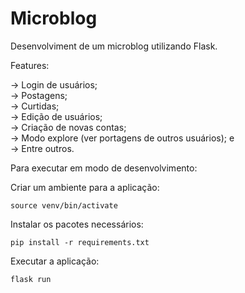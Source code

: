 # Microblog

Desenvolviment de um microblog utilizando Flask. 

Features:

-> Login de usuários; <br/>
-> Postagens; <br/>
-> Curtidas; <br/>
-> Edição de usuários; <br/>
-> Criação de novas contas; <br/>
-> Modo explore (ver portagens de outros usuários); e <br/>
-> Entre outros. <br/>

Para executar em modo de desenvolvimento:

Criar um ambiente para a aplicação:

```source venv/bin/activate```

Instalar os pacotes necessários:

```pip install -r requirements.txt```

Executar a aplicação:

```flask run```







